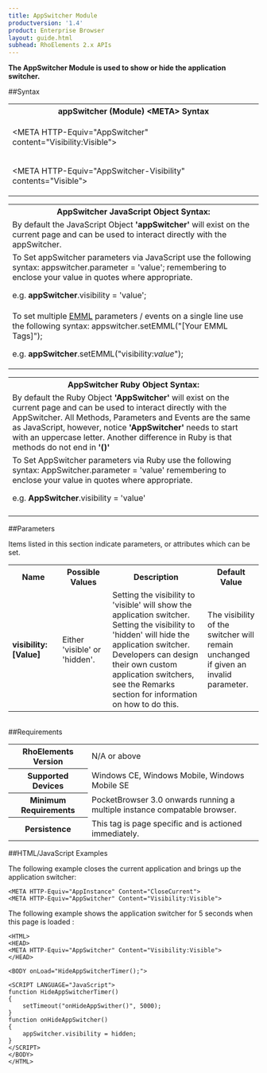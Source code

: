```yaml
---
title: AppSwitcher Module
productversion: '1.4'
product: Enterprise Browser
layout: guide.html
subhead: RhoElements 2.x APIs
---
```



<b>
The AppSwitcher Module is used to show or hide the application switcher.
</b>

##Syntax

<table class="re-table"><tr><th class="tableHeading">appSwitcher (Module) &lt;META&gt; Syntax
</th></tr><tr><td class="clsSyntaxCells clsOddRow"><p>&lt;META HTTP-Equiv="AppSwitcher" content="Visibility:Visible"&gt;</p></td></tr><tr><td class="clsSyntaxCells clsEvenRow"><p>&lt;META HTTP-Equiv="AppSwitcher-Visibility" contents="Visible"&gt;</p></td></tr></table>
<table class="re-table"><tr><th class="tableHeading">AppSwitcher JavaScript Object Syntax:</th></tr><tr><td class="clsSyntaxCells clsOddRow">
By default the JavaScript Object <b>'appSwitcher'</b> will exist on the current page and can be used to interact directly with the appSwitcher.
</td></tr><tr><td class="clsSyntaxCells clsEvenRow">
To Set appSwitcher parameters via JavaScript use the following syntax: appswitcher.parameter = 'value'; remembering to enclose your value in quotes where appropriate.  
<P />e.g. <b>appSwitcher</b>.visibility = 'value';
</td></tr><tr><td class="clsSyntaxCells clsOddRow">							
To set multiple <a href="/rhoelements/EMMLOverview">EMML</a> parameters / events on a single line use the following syntax: appswitcher.setEMML("[Your EMML Tags]");
<P />
e.g. <b>appSwitcher</b>.setEMML("visibility:<i>value</i>");							
</td></tr></table>

<table class="re-table"><tr><th class="tableHeading">AppSwitcher Ruby Object Syntax:</th></tr><tr><td class="clsSyntaxCells clsOddRow">
By default the Ruby Object <b>'AppSwitcher'</b> will exist on the current page and can be used to interact directly with the AppSwitcher. All Methods, Parameters and Events are the same as JavaScript, however, notice <b>'AppSwitcher'</b> needs to start with an uppercase letter. Another difference in Ruby is that methods do not end in <b>'()'</b></td></tr><tr><td class="clsSyntaxCells clsEvenRow">
To Set AppSwitcher parameters via Ruby use the following syntax: AppSwitcher.parameter = 'value' remembering to enclose your value in quotes where appropriate.  
<P />e.g. <b>AppSwitcher</b>.visibility = 'value'
</td></tr><tr><td class="clsSyntaxCells clsOddRow" /></tr></table>




##Parameters


Items listed in this section indicate parameters, or attributes which can be set.
<table class="re-table"><col width="20%" /><col width="20%" /><col width="38%" /><col width="22%" /><tr><th class="tableHeading">Name</th><th class="tableHeading">Possible Values</th><th class="tableHeading">Description</th><th class="tableHeading">Default Value</th></tr><tr><td class="clsSyntaxCells clsOddRow"><b>visibility:[Value]
</b></td><td class="clsSyntaxCells clsOddRow">Either 'visible' or 'hidden'.</td><td class="clsSyntaxCells clsOddRow">
                    Setting the visibility to 'visible' will show the application switcher.  Setting the visibility to 'hidden' will hide the application switcher.  Developers can design their own custom application switchers, see the Remarks section for information on how to do this.
                </td><td class="clsSyntaxCells clsOddRow">The visibility of the switcher will remain unchanged if given an invalid parameter.</td></tr></table>
<table class="re-table"><col width="78%" /><col width="8%" /><col width="1%" /><col width="5%" /><col width="1%" /><col width="5%" /><col width="2%" /></table>





##Requirements

<table class="re-table"><tr><th class="tableHeading">RhoElements Version</th><td class="clsSyntaxCell clsEvenRow">N/A or above
</td></tr><tr><th class="tableHeading">Supported Devices</th><td class="clsSyntaxCell clsOddRow">Windows CE, Windows Mobile, Windows Mobile SE</td></tr><tr><th class="tableHeading">Minimum Requirements</th><td class="clsSyntaxCell clsOddRow">PocketBrowser 3.0 onwards running a multiple instance compatable browser.</td></tr><tr><th class="tableHeading">Persistence</th><td class="clsSyntaxCell clsEvenRow">This tag is page specific and is actioned immediately.</td></tr></table>


##HTML/JavaScript Examples

The following example closes the current application and brings up the application switcher:

	<META HTTP-Equiv="AppInstance" Content="CloseCurrent">
	<META HTTP-Equiv="AppSwitcher" Content="Visibility:Visible">
	
The following example shows the application switcher for 5 seconds when this page is loaded :

	<HTML>
	<HEAD>
	<META HTTP-Equiv="AppSwitcher" Content="Visibility:Visible">
	</HEAD>
	
	<BODY onLoad="HideAppSwitcherTimer();">
	
	<SCRIPT LANGUAGE="JavaScript">
	function HideAppSwitcherTimer()
	{
		setTimeout("onHideAppSwither()", 5000);
	}
	function onHideAppSwitcher()
	{
		appSwitcher.visibility = hidden;
	}
	</SCRIPT>
	</BODY>
	</HTML>
	





